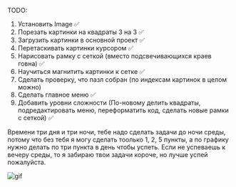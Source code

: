 TODO:
1. Установить Image ✅
2. Порезать картинки на квадраты 3 на 3 ✅
3. Загрузить картинки в основной проект ✅
4. Перетаскивать картинки курсором ✅
5. Нарисовать рамку с сеткой (вместо подсвечивающихся краев говна) ✅
6. Научиться магнитить картинки к сетке ✅
7. Сделать проверку, что пазл собран (по индексам картинок в целом можно)
8. Сделать главное меню ✅
9. Добавить уровни сложности (По-новому делить квадраты, подредактировать меню, переформатить код, сделать новые рамки с сеткой) ✅

Времени три дня и три ночи, тебе надо сделать задачи до ночи среды, потому что без тебя я могу сделать тоолько 1, 2, 5 пункты, а по графику нужно делать по три пункта в день чтобы успеть. Если не успеваешь к вечеру среды, то я забираю твои задачи короче, но лучше успей пожалуйста.


![gif](./puzzle.gif)
